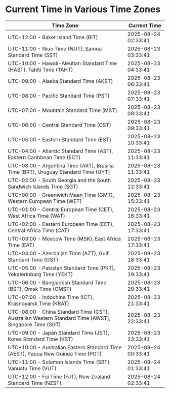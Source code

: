 # Current Time in Various Time Zones

| Time Zone | Current Time |
|-----------|--------------|
| UTC-12:00 - Baker Island Time (BIT) | 2025-08-24 02:33:41 |
| UTC-11:00 - Niue Time (NUT), Samoa Standard Time (SST) | 2025-08-23 03:33:41 |
| UTC-10:00 - Hawaii-Aleutian Standard Time (HAST), Tahiti Time (TAHT) | 2025-08-23 04:33:41 |
| UTC-09:00 - Alaska Standard Time (AKST) | 2025-08-23 06:33:41 |
| UTC-08:00 - Pacific Standard Time (PST) | 2025-08-23 07:33:41 |
| UTC-07:00 - Mountain Standard Time (MST) | 2025-08-23 08:33:41 |
| UTC-06:00 - Central Standard Time (CST) | 2025-08-23 09:33:41 |
| UTC-05:00 - Eastern Standard Time (EST) | 2025-08-23 10:33:41 |
| UTC-04:00 - Atlantic Standard Time (AST), Eastern Caribbean Time (ECT) | 2025-08-23 11:33:41 |
| UTC-03:00 - Argentina Time (ART), Brasília Time (BRT), Uruguay Standard Time (UYT) | 2025-08-23 11:33:41 |
| UTC-02:00 - South Georgia and the South Sandwich Islands Time (SGT) | 2025-08-23 12:33:41 |
| UTC±00:00 - Greenwich Mean Time (GMT), Western European Time (WET) | 2025-08-23 15:33:41 |
| UTC+01:00 - Central European Time (CET), West Africa Time (WAT) | 2025-08-23 16:33:41 |
| UTC+02:00 - Eastern European Time (EET), Central Africa Time (CAT) | 2025-08-23 17:33:41 |
| UTC+03:00 - Moscow Time (MSK), East Africa Time (EAT) | 2025-08-23 17:33:41 |
| UTC+04:00 - Azerbaijan Time (AZT), Gulf Standard Time (GST) | 2025-08-23 18:33:41 |
| UTC+05:00 - Pakistan Standard Time (PKT), Yekaterinburg Time (YEKT) | 2025-08-23 19:33:41 |
| UTC+06:00 - Bangladesh Standard Time (BST), Omsk Time (OMST) | 2025-08-23 20:33:41 |
| UTC+07:00 - Indochina Time (ICT), Krasnoyarsk Time (KRAT) | 2025-08-23 21:33:41 |
| UTC+08:00 - China Standard Time (CST), Australian Western Standard Time (AWST), Singapore Time (SGT) | 2025-08-23 22:33:41 |
| UTC+09:00 - Japan Standard Time (JST), Korea Standard Time (KST) | 2025-08-23 23:33:41 |
| UTC+10:00 - Australian Eastern Standard Time (AEST), Papua New Guinea Time (PGT) | 2025-08-24 00:33:41 |
| UTC+11:00 - Solomon Islands Time (SBT), Vanuatu Time (VUT) | 2025-08-24 01:33:41 |
| UTC+12:00 - Fiji Time (FJT), New Zealand Standard Time (NZST) | 2025-08-24 02:33:41 |
